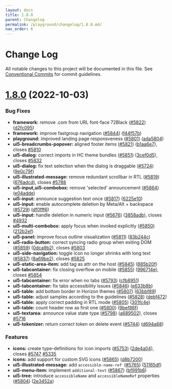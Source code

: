 ```yaml
---
layout: docs
title: 1.8.0
parent: Changelog
permalink: /playground/changelog/1.8.0.md/
nav_order: 6
---
```


# Change Log

All notable changes to this project will be documented in this file.
See [Conventional Commits](https://conventionalcommits.org) for commit guidelines.

# [1.8.0](https://github.com/khulnasoft-lab/kengine-webcomponents/compare/v1.7.1...v1.8.0) (2022-10-03)


### Bug Fixes

* **framework:** remove .com from URL font-face 72Black ([#5822](https://github.com/khulnasoft-lab/kengine-webcomponents/issues/5822)) ([d2fc095](https://github.com/khulnasoft-lab/kengine-webcomponents/commit/d2fc095515de7c77f06a4d423f59702b14460a91))
* **framework:** improve fastgroup navigation ([#5844](https://github.com/khulnasoft-lab/kengine-webcomponents/issues/5844)) ([f44f57b](https://github.com/khulnasoft-lab/kengine-webcomponents/commit/f44f57b27850de03e430d08e3e9adc71d60296fe))
* **playground:** improved landing page responsveness ([#5801](https://github.com/khulnasoft-lab/kengine-webcomponents/issues/5801)) ([ada5804](https://github.com/khulnasoft-lab/kengine-webcomponents/commit/ada58044524348c9edce0cb12aaa5f7eb057938b))
* **ui5-breadcrumbs-popover:** aligned footer items ([#5821](https://github.com/khulnasoft-lab/kengine-webcomponents/issues/5821)) ([b1aa6e7](https://github.com/khulnasoft-lab/kengine-webcomponents/commit/b1aa6e70086689678175506b230479c8dbff6f99)), closes [#5810](https://github.com/khulnasoft-lab/kengine-webcomponents/issues/5810)
* **ui5-dialog:** correct imports in HC theme bundles ([#5851](https://github.com/khulnasoft-lab/kengine-webcomponents/issues/5851)) ([3cef0d5](https://github.com/khulnasoft-lab/kengine-webcomponents/commit/3cef0d5a104a4acd8b790cfd7549c5b890bdc81f)), closes [#5832](https://github.com/khulnasoft-lab/kengine-webcomponents/issues/5832)
* **ui5-dialog:** fix text selection when the dialog is draggable ([#5724](https://github.com/khulnasoft-lab/kengine-webcomponents/issues/5724)) ([9e0c79f](https://github.com/khulnasoft-lab/kengine-webcomponents/commit/9e0c79fe7bf623d9b113be5b6df4a569293babbc))
* **ui5-illustrated-message:** remove redundant scrollbar in RTL ([#5819](https://github.com/khulnasoft-lab/kengine-webcomponents/issues/5819)) ([676adcd](https://github.com/khulnasoft-lab/kengine-webcomponents/commit/676adcd1e706e528440c9a75edb5713ef538460d)), closes [#5788](https://github.com/khulnasoft-lab/kengine-webcomponents/issues/5788)
* **ui5-input,ui5-combobox:** remove 'selected' announcement ([#5864](https://github.com/khulnasoft-lab/kengine-webcomponents/issues/5864)) ([e04adde](https://github.com/khulnasoft-lab/kengine-webcomponents/commit/e04added4ff84ffca490e3ce03d4dd54cffb600c))
* **ui5-input:** announce suggestion text once ([#5817](https://github.com/khulnasoft-lab/kengine-webcomponents/issues/5817)) ([6225e10](https://github.com/khulnasoft-lab/kengine-webcomponents/commit/6225e10011b668da92584f434f33640000ed2310))
* **ui5-input:** enable autocomplete deletion by Meta/Alt + backspace ([#5729](https://github.com/khulnasoft-lab/kengine-webcomponents/issues/5729)) ([df0fff6](https://github.com/khulnasoft-lab/kengine-webcomponents/commit/df0fff656392664c6ea1d8e63538dd787a37d0cf))
* **ui5-input:** handle deletion in numeric input ([#5676](https://github.com/khulnasoft-lab/kengine-webcomponents/issues/5676)) ([3858adb](https://github.com/khulnasoft-lab/kengine-webcomponents/commit/3858adb1d2e88c1bd26b09f12a25a7dffc691ba2)), closes [#4932](https://github.com/khulnasoft-lab/kengine-webcomponents/issues/4932)
* **ui5-multi-combobox:** apply focus when invoked explicitly ([#5850](https://github.com/khulnasoft-lab/kengine-webcomponents/issues/5850)) ([212b2ef](https://github.com/khulnasoft-lab/kengine-webcomponents/commit/212b2ef49d54f6328220a6d713e3ce8be5f8ab36))
* **ui5-panel:** improve focus outline visualization ([#5811](https://github.com/khulnasoft-lab/kengine-webcomponents/issues/5811)) ([83b244c](https://github.com/khulnasoft-lab/kengine-webcomponents/commit/83b244c300cd179c0584d0bf6d302e3631fb3581))
* **ui5-radio-button:** correct syncing radio group when exiting DOM ([#5859](https://github.com/khulnasoft-lab/kengine-webcomponents/issues/5859)) ([0dca9b2](https://github.com/khulnasoft-lab/kengine-webcomponents/commit/0dca9b2c87509be9ec3725681d8aa2dd23e59219)), closes [#5803](https://github.com/khulnasoft-lab/kengine-webcomponents/issues/5803)
* **ui5-side-navigation:** toggle icon no longer shrinks with long text ([#5837](https://github.com/khulnasoft-lab/kengine-webcomponents/issues/5837)) ([8a69be2](https://github.com/khulnasoft-lab/kengine-webcomponents/commit/8a69be21c683ed98a522e2391eeb61901acb0e7d)), closes [#5825](https://github.com/khulnasoft-lab/kengine-webcomponents/issues/5825)
* **ui5-static-area-item:** add tag as attr on the host ([#5845](https://github.com/khulnasoft-lab/kengine-webcomponents/issues/5845)) ([885b20f](https://github.com/khulnasoft-lab/kengine-webcomponents/commit/885b20feaaf3df125b6206310dc33889e441799a))
* **ui5-tabcontainer:** fix closing overflow on mobile ([#5855](https://github.com/khulnasoft-lab/kengine-webcomponents/issues/5855)) ([996714e](https://github.com/khulnasoft-lab/kengine-webcomponents/commit/996714eb9345e3efd796cf8b3c46c8e198fd18e2)), closes [#5854](https://github.com/khulnasoft-lab/kengine-webcomponents/issues/5854)
* **ui5-tabcontainer:** fix error when no tabs ([#5793](https://github.com/khulnasoft-lab/kengine-webcomponents/issues/5793)) ([cfb8951](https://github.com/khulnasoft-lab/kengine-webcomponents/commit/cfb8951f0acb30e1ebf54a18c2e9a3f5cf88cba1))
* **ui5-tabcontainer:** fix tabs accessibility issues ([#5846](https://github.com/khulnasoft-lab/kengine-webcomponents/issues/5846)) ([e633b8b](https://github.com/khulnasoft-lab/kengine-webcomponents/commit/e633b8b3003136f6ad7696a0d12af807e38c18dc))
* **ui5-table:** add bottom border in Horizon themes ([#5807](https://github.com/khulnasoft-lab/kengine-webcomponents/issues/5807)) ([63bbf89](https://github.com/khulnasoft-lab/kengine-webcomponents/commit/63bbf89556fc254b3b53f6954bf48be0ad69b1a5))
* **ui5-table:** adjust samples according to the guidelines ([#5828](https://github.com/khulnasoft-lab/kengine-webcomponents/issues/5828)) ([debf472](https://github.com/khulnasoft-lab/kengine-webcomponents/commit/debf472f18f6a91a5eadee6d7f64da8563d4d0f7))
* **ui5-table:** apply correct padding in RTL mode ([#5805](https://github.com/khulnasoft-lab/kengine-webcomponents/issues/5805)) ([301fc4e](https://github.com/khulnasoft-lab/kengine-webcomponents/commit/301fc4ede2c1ab899a6a9268ed9bf776112ff42f))
* **ui5-table:** count header row as first one ([#5800](https://github.com/khulnasoft-lab/kengine-webcomponents/issues/5800)) ([9bef86f](https://github.com/khulnasoft-lab/kengine-webcomponents/commit/9bef86fd7b780e8e4fe7ba6e2720ff0444e73847))
* **ui5-textarea:** announce value state type ([#5798](https://github.com/khulnasoft-lab/kengine-webcomponents/issues/5798)) ([a689502](https://github.com/khulnasoft-lab/kengine-webcomponents/commit/a6895025300e707d63c0ab4f413b07f6a6f96563)), closes [#5716](https://github.com/khulnasoft-lab/kengine-webcomponents/issues/5716)
* **ui5-tokenizer:** return correct token on delete event ([#5744](https://github.com/khulnasoft-lab/kengine-webcomponents/issues/5744)) ([d694a88](https://github.com/khulnasoft-lab/kengine-webcomponents/commit/d694a8884782c576bbef720068bbbd62db3602a3))


### Features

* **icons:** create type-definitions for icon imports ([#5753](https://github.com/khulnasoft-lab/kengine-webcomponents/issues/5753)) ([2de4a04](https://github.com/khulnasoft-lab/kengine-webcomponents/commit/2de4a045f56e2f166d3e846ff11e6f9d76e98009)), closes [#5747](https://github.com/khulnasoft-lab/kengine-webcomponents/issues/5747) [#5335](https://github.com/khulnasoft-lab/kengine-webcomponents/issues/5335)
* **icons:** add support for custom SVG icons ([#5865](https://github.com/khulnasoft-lab/kengine-webcomponents/issues/5865)) ([d8b7200](https://github.com/khulnasoft-lab/kengine-webcomponents/commit/d8b7200f30c16d94b7f15ddbdf9808d8efbaa38c))
* **ui5-illustrated-message:** add `accessible-name-ref `([#5765](https://github.com/khulnasoft-lab/kengine-webcomponents/issues/5765)) ([51165df](https://github.com/khulnasoft-lab/kengine-webcomponents/commit/51165df780d92404c63e16a09dbfe579c533456c))
* **ui5-menu-item:** implement `additional-text` ([#5867](https://github.com/khulnasoft-lab/kengine-webcomponents/issues/5867)) ([bf991b6](https://github.com/khulnasoft-lab/kengine-webcomponents/commit/bf991b6bb519e4cc849a542d67f4954efc4b55e3))
* **ui5-tree:** introduce `accessibleName` and  `accessibleNameRef` properties ([#5804](https://github.com/khulnasoft-lab/kengine-webcomponents/issues/5804)) ([2e3452a](https://github.com/khulnasoft-lab/kengine-webcomponents/commit/2e3452a98463aa3b78231651ac63771d3cbc5c1a))

